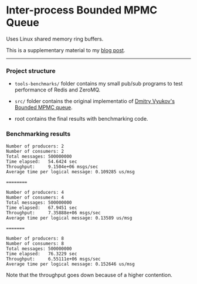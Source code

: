 # Inter-process Bounded MPMC Queue
Uses Linux shared memory ring buffers. 

This is a supplementary material to my [blog post](https://timofey256.github.io/blog/2025/pubsub-using-mpmc/).

---

### Project structure

- `tools-benchmarks/` folder contains my small pub/sub programs to test performance of Redis and ZeroMQ.

- `src/` folder contains the original implementatio of [Dmitry Vyukov's Bounded MPMC queue](https://www.1024cores.net/home/lock-free-algorithms/queues/bounded-mpmc-queue).

- root contains the final results with benchmarking code.

### Benchmarking results

```
Number of producers: 2
Number of consumers: 2
Total messages: 500000000
Time elapsed:   54.6424 sec
Throughput:     9.1504e+06 msgs/sec
Average time per logical message: 0.109285 us/msg

========

Number of producers: 4
Number of consumers: 4
Total messages: 500000000
Time elapsed:   67.9451 sec
Throughput:     7.35888e+06 msgs/sec
Average time per logical message: 0.13589 us/msg

=======

Number of producers: 8
Number of consumers: 8
Total messages: 500000000
Time elapsed:   76.3229 sec
Throughput:     6.55111e+06 msgs/sec
Average time per logical message: 0.152646 us/msg
```

Note that the throughput goes down because of a higher contention.
